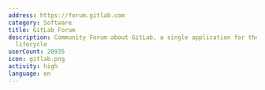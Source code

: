 ```yaml
---
address: https://forum.gitlab.com
category: Software
title: GitLab Forum
description: Community Forum about GitLab, a single application for the entire DevOps
  lifecycle
userCount: 20935
icon: gitlab.png
activity: high
language: en
---
```

